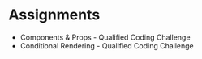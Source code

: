 # Assignments

* Components & Props - Qualified Coding Challenge
* Conditional Rendering - Qualified Coding Challenge